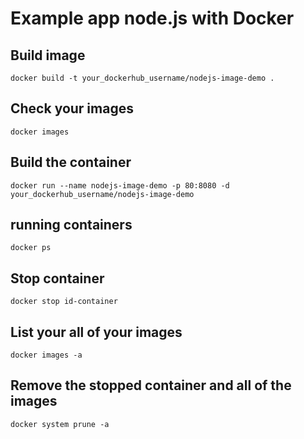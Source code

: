 # Example app node.js with Docker

## Build image
`docker build -t your_dockerhub_username/nodejs-image-demo .`

## Check your images
`docker images`

## Build the container
`docker run --name nodejs-image-demo -p 80:8080 -d your_dockerhub_username/nodejs-image-demo`

## running containers
`docker ps`

## Stop container
`docker stop id-container`

## List your all of your images
`docker images -a`

## Remove the stopped container and all of the images
`docker system prune -a`
